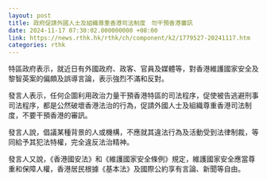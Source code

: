 ```yaml
---
layout: post
title: 政府促請外國人士及組織尊重香港司法制度　勿干預香港審訊
date: 2024-11-17 07:30:02.000000000 +08:00
link: https://news.rthk.hk/rthk/ch/component/k2/1779527-20241117.htm
categories: rthk
---
```


特區政府表示，就近日有外國政府、政客、官員及媒體等，對香港維護國家安全及黎智英案的偏頗及誤導言論，表示強烈不滿和反對。

發言人表示，任何企圖利用政治力量干預香港特區的司法程序，促使被告逃避刑事司法程序，都是公然破壞香港法治的行為，促請外國人士及組織尊重香港司法制度，不要干預香港的審訊。

發言人說，倡議某種背景的人或機構，不應就其違法行為及活動受到法律制裁，等同給予其犯法特權，完全違反法治精神。

發言人又說，《香港國安法》和《維護國家安全條例》規定，維護國家安全應當尊重和保障人權，香港居民根據《基本法》及國際公約享有言論、新聞等自由。
